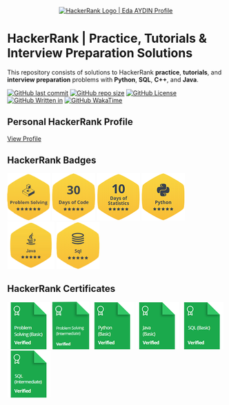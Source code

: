 <p align="center">
    <a href="https://www.hackerrank.com/edaaydinea">
        <img alt="HackerRank Logo | Eda AYDIN Profile" src="https://hrcdn.net/fcore/assets/brand/typemark_60x200-7435b42d20.svg" width = 450 >
    </a>
</p>

# HackerRank | Practice, Tutorials & Interview Preparation Solutions

This repository consists of solutions to HackerRank **practice**, **tutorials**, and **interview preparation** problems with **Python**, **SQL**, **C++**, and **Java**.

[![GitHub last commit](https://img.shields.io/github/last-commit/edaaydinea/HackerRank)](https://github.com/edaaydinea/HackerRank/commits/master)
[![GitHub repo size](https://img.shields.io/github/repo-size/edaaydinea/HackerRank)](https://github.com/edaaydinea/HackerRank/archive/master.zip)
[![GitHub License](https://img.shields.io:/github/license/edaaydinea/HackerRank)](https://img.shields.io:/github/license/edaaydinea/HackerRank)
[![GitHub Written in](https://img.shields.io/badge/Written%20in%20-Python%2C%20Java%2C%20C%2B%2B%2C%20SQL-blue)](https://img.shields.io/badge/Written%20in%20-Python%2C%20Java%2C%20C%2B%2B%2C%20MYSQL-blue)
[![GitHub WakaTime](https://wakatime.com/badge/github/edaaydinea/HackerRank.svg)](https://wakatime.com/badge/github/edaaydinea/HackerRank.svg)

## Personal HackerRank Profile

[View Profile](https://www.hackerrank.com/edaaydinea)

## HackerRank Badges

<p align="left">
    <img alt="Problem Solving" src="https://raw.githubusercontent.com/edaaydinea/HackerRank/master/Badges/problem-solving_stars_6.png" width = 100 >
    <img alt="30 Days of Code" src="https://raw.githubusercontent.com/edaaydinea/HackerRank/master/Badges/30-days-of-code_5_star.png" width = 100 >
    <img alt="10 Days of Statistics" src="https://raw.githubusercontent.com/edaaydinea/HackerRank/master/Badges/10_days_of_statistics_5_star.png" width = 100 >
    <img alt="Python" src="https://raw.githubusercontent.com/edaaydinea/HackerRank/master/Badges/python_5_star.png" width = 100 >
    <img alt="Java" src="https://raw.githubusercontent.com/edaaydinea/HackerRank/master/Badges/java_5_star.png" width = 110 >
    <img alt="SQL" src="https://raw.githubusercontent.com/edaaydinea/HackerRank/master/Badges/sql_5_star.png" width = 100 >
</p>


## HackerRank Certificates

<p align="left">
    <a href="Skills%20Certification/Problem%20Solving%20(Basic).png"> <img src="Badges/problem_solving_basic_skill.png" alt="Problem Solving (Basic) Certificate"/></a>
    <a href="Skills%20Certification/Problem%20Solving%20(Intermediate).png"> <img src="Badges/problem_solving_intermediate_skill.png" width = 86 alt="Problem Solving (Intermediate) Certificate"/></a>
    <a href="Skills%20Certification/Python%20(Basic)%20Certificate.png"> <img src="Badges/python_basic_skill.png" alt="Python (Basic) Certificate"/></a>
    <a href="Skills%20Certification/Java%20(Basic).png"> <img src="Badges/java_basic_skill.png" alt="Java (Basic) Certificate"/></a>
    <a href="Skills%20Certification/SQL%20(Basic)%20Certificate.png"> <img src="Badges/sql_basic_skill.png" alt="SQL (Basic) Certificate"/></a>
    <a href="Skills%20Certification/SQL%20(Intermediate).png"> <img src="Badges/sql_intermediate_skill.png" alt="SQL (Intermediate) Certificate"/> </a>  
</p>
